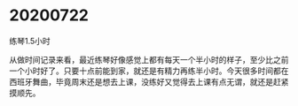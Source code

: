 # 20200722

练琴1.5小时

从做时间记录来看，最近练琴好像感觉上都有每天一个半小时的样子，至少比之前一个小时好了。只要十点前能到家，就还是有精力再练半小时。今天很多时间都在西班牙舞曲，毕竟周末还是想去上课，没练好又觉得去上课有点无谓，就还是赶紧摸顺先。
